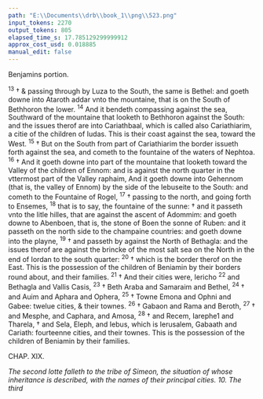 ```yaml
---
path: "E:\\Documents\\drb\\book_1\\png\\523.png"
input_tokens: 2270
output_tokens: 805
elapsed_time_s: 17.785129299999912
approx_cost_usd: 0.018885
manual_edit: false
---
```

Benjamins portion.

<sup>13</sup> † & passing through by Luza to the South, the same is Bethel: and goeth downe into Ataroth addar vnto the mountaine, that is on the South of Bethhoron the lower. <sup>14</sup> And it bendeth compassing against the sea, Southward of the mountaine that looketh to Bethhoron against the South: and the issues therof are into Cariathbaal, which is called also Cariathiarim, a citie of the children of Iudas. This is their coast against the sea, toward the West. <sup>15</sup> † But on the South from part of Cariathiarim the border issueth forth against the sea, and cometh to the fountaine of the waters of Nephtoa. <sup>16</sup> † And it goeth downe into part of the mountaine that looketh toward the Valley of the children of Ennom: and is against the north quarter in the vttermost part of the Valley raphaim, And it goeth downe into Gehennom (that is, the valley of Ennom) by the side of the Iebuseite to the South: and cometh to the Fountaine of Rogel, <sup>17</sup> † passing to the north, and going forth to Ensemes, <sup>18</sup> that is to say, the fountaine of the sunne: † and it passeth vnto the litle hilles, that are against the ascent of Adommim: and goeth downe to Abenboen, that is, the stone of Boen the sonne of Ruben: and it passeth on the north side to the champaine countries: and goeth downe into the playne, <sup>19</sup> † and passeth by against the North of Bethagla: and the issues therof are against the brincke of the most salt sea on the North in the end of Iordan to the south quarter: <sup>20</sup> † which is the border therof on the East. This is the possession of the children of Beniamin by their borders round about, and their families. <sup>21</sup> † And their cities were, Iericho <sup>22</sup> and Bethagla and Vallis Casis, <sup>23</sup> † Beth Araba and Samaraim and Bethel, <sup>24</sup> † and Auim and Aphara and Ophera, <sup>25</sup> † Towne Emona and Ophni and Gabee: twelue cities, & their townes. <sup>26</sup> † Gabaon and Rama and Beroth, <sup>27</sup> † and Mesphe, and Caphara, and Amosa, <sup>28</sup> † and Recem, Iarephe1 and Tharela, † and Sela, Eleph, and Iebus, which is Ierusalem, Gabaath and Cariath: fourteenne cities, and their townes. This is the possession of the children of Beniamin by their families.

CHAP. XIX.

*The second lotte falleth to the tribe of Simeon, the situation of whose inheritance is described, with the names of their principal cities. 10. The third*

[^1]: Iarephe: or, Iarephel